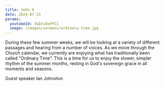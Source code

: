 ```yaml
---
title: John 6
date: 2024-07-21
params:
  youtubeId: 3qInvOxFPCI
  image: /images/sermons/ordinary-time.jpg
---
```


During these few summer weeks, we will be looking at a variety of different passages and hearing from a number of voices.  As we move through the Church calendar, we currently are enjoying what has traditionally been called "Ordinary Time". This is a time for us to enjoy the slower, simpler rhythm of the summer months, resting in God's sovereign grace in all moments and seasons. 

Guest speaker Ian Johnston
